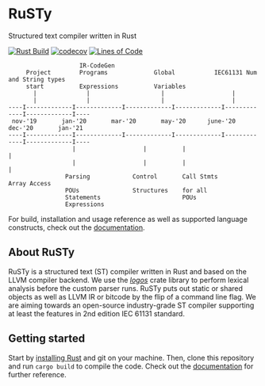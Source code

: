 # RuSTy

Structured text compiler written in Rust

[![Rust Build](https://github.com/ghaith/ruSTy/workflows/Rust%20on%20Docker/badge.svg)](https://github.com/ghaith/ruSTy/actions)
[![codecov](https://codecov.io/gh/ghaith/rusty/branch/master/graph/badge.svg?token=7ZZ5XZYE9V)](https://codecov.io/gh/ghaith/rusty)
[![Lines of Code](https://tokei.rs/b1/github/ghaith/rusty)](https://github.com/XAMPPRocky/tokei)


```
                    IR-CodeGen
     Project        Programs             Global           IEC61131 Num and String types
     start          Expressions          Variables 
       |              |                    |                   |
       |              |                    |                   |
----I-------------I-------------I-------------I-------------I-------------I-------------I----
 nov-'19       jan-'20       mar-'20       may-'20      june-'20       dec-'20       jan-'21  
----I-------------I-------------I-------------I-------------I-------------I-------------I----
                  |                   |          |                        |
                  |                   |          |                        |
                Parsing            Control       Call Stmts           Array Access
                POUs               Structures    for all
                Statements                       POUs
                Expressions
```

For build, installation and usage reference as well as supported language constructs, check out
the [documentation](https://plc-lang.github.io/rusty/).

## About RuSTy
RuSTy is a structured text (ST) compiler written in Rust and based on the
LLVM compiler backend. We use the [_logos_](https://crates.io/crates/logos/0.8.0)
crate library to perform lexical analysis before the custom parser runs. RuSTy
puts out static or shared objects as well as LLVM IR or bitcode by the flip of
a command line flag. We are aiming towards an open-source industry-grade ST compiler
supporting at least the features in 2nd edition IEC 61131 standard. 

## Getting started
Start by [installing Rust](https://www.rust-lang.org/tools/install) and git on your machine.
Then, clone this repository and run `cargo build` to compile the code. Check out the
[documentation](https://plc-lang.github.io/rusty/) for further reference.
